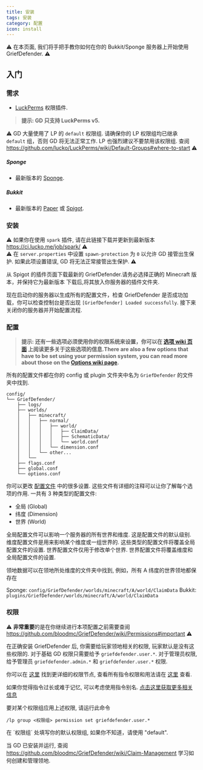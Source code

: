 ```yaml
---
title: 安装
tags: 安装
category: 配置
icon: install
---
```


:warning: 在本页面, 我们将手把手教你如何在你的 Bukkit/Sponge 服务器上开始使用 GriefDefender. :warning: 

## 入门

### 需求

* [LuckPerms](https://luckperms.github.io/) 权限插件.  
> **提示: GD 只支持 LuckPerms v5.**

:warning: GD 大量使用了 LP 的 `default` 权限组. 请确保你的 LP 权限组均已继承 `default` 组，否则 GD 将无法正常工作. LP 也强烈建议不要禁用该权限组. 查阅 https://github.com/lucko/LuckPerms/wiki/Default-Groups#where-to-start :warning: 

##### Sponge
* 最新版本的 [Sponge].

##### Bukkit
* 最新版本的 [Paper] 或 [Spigot].

### 安装

:warning: 如果你在使用 `spark` 插件, 请在此链接下载并更新到最新版本 https://ci.lucko.me/job/spark/ :warning:   
:warning: 在  `server.properties` 中设置 `spawn-protection` 为 `0` 以允许 GD 接管出生保护. 如果此项设置错误, GD 将无法正常接管出生保护. :warning:   

从 Spigot 的插件页面下载最新的 GriefDefender.请务必选择正确的 Minecraft 版本，并保持它为最新版本 下载后,将其放入你服务器的插件文件夹.

现在启动你的服务器以生成所有的配置文件，检查 GriefDefender 是否成功加载，你可以检查控制台是否出现 `[GriefDefender] Loaded successfully`. 接下来关闭你的服务器并开始配置流程.

### 配置

> **提示: 还有一些选项必须使用你的权限系统来设置，你可以在 [选项 wiki 页面](https://github.com/bloodmc/GriefDefender/wiki/Advanced-Options) 上阅读更多关于这些选项的信息.There are also a few options that have to be set using your permission system, you can read more about those on the [Options wiki page](https://github.com/bloodmc/GriefDefender/wiki/Advanced-Options).**

所有的配置文件都在你的 config 或 plugin 文件夹中名为 `GriefDefender` 的文件夹中找到.

```
config/
└── GriefDefender/
    ├── logs/
    ├── worlds/
    │   ├── minecraft/
    │   │   ├── normal/
    │   │   │   ├── world/
    │   │   │   │   ├── ClaimData/
    │   │   │   │   ├── SchematicData/
    │   │   │   │   └── world.conf
    │   │   │   └── dimension.conf
    │   │   └── other...
    │   └── 
    ├── flags.conf
    ├── global.conf
    └── options.conf
```

你可以更改 [配置文件](https://github.com/bloodmc/GriefDefender/wiki/Global-Config) 中的很多设置. 这些文件有详细的注释可以让你了解每个选项的作用. 一共有 3 种类型的配置文件:

* 全局 (Global)
* 纬度 (Dimension)
* 世界 (World)

全局配置文件可以影响一个服务器的所有世界和维度. 这是配置文件的默认级别.
维度配置文件是用来影响某个维度或一组世界的. 这些类型的配置文件将覆盖全局配置文件的设置. 世界配置文件仅用于修改单个世界.
世界配置文件将覆盖维度和全局配置文件的设置.

领地数据可以在领地所处维度的文件夹中找到, 例如，所有 A 纬度的世界领地都保存在

Sponge: `config/GriefDefender/worlds/minecraft/A/world/ClaimData`
Bukkit: `plugins/GriefDefender/worlds/minecraft/A/world/ClaimData`

 
### 权限

:warning: **非常重要**的是在你继续进行本项配置之前需要查阅 https://github.com/bloodmc/GriefDefender/wiki/Permissions#important :warning:  

在正确安装 GriefDefender 后, 你需要给玩家领地相关的权限, 玩家默认是没有这些权限的. 对于基础 GD 权限只需要给予 `griefdefender.user.*`. 对于管理员权限, 给予管理员 `griefdefender.admin.*` 和 `griefdefender.user.*` 权限. 

你可以在 [这里](https://github.com/bloodmc/GriefDefender/wiki/Permissions) 找到更详细的权限节点, 查看所有指令权限和用法请在 [这里](https://github.com/bloodmc/GriefDefender/wiki/Commands-Usage-&-Permissions) 查看. 

如果你觉得指令过长或难于记忆, 可以考虑使用指令别名. [点击这里获取更多相关信息](https://github.com/bloodmc/GriefDefender/wiki/Custom-Alias-Creation)

要对某个权限组应用上述权限, 请运行此命令

```
/lp group <权限组> permission set griefdefender.user.*
```

在 ´权限组´ 处填写你的默认权限组, 如果你不知道，请使用 "default".

当 GD 已安装并运行, 查阅 https://github.com/bloodmc/GriefDefender/wiki/Claim-Management 学习如何创建和管理领地.

[Paper]: https://papermc.io/downloads
[Spigot]: https://www.spigotmc.org/wiki/buildtools/
[Sponge]: https://www.spongepowered.org/downloads
